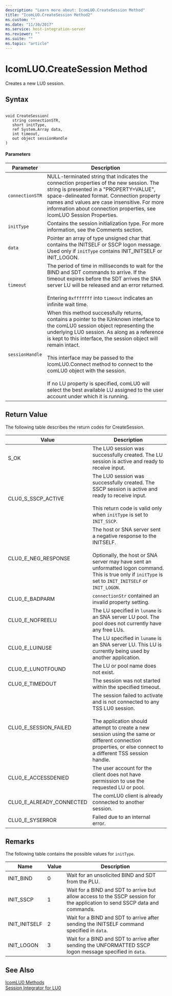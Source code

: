 ```yaml
---
description: "Learn more about: IcomLUO.CreateSession Method"
title: "IcomLUO.CreateSession Method2"
ms.custom: ""
ms.date: "11/30/2017"
ms.service: host-integration-server
ms.reviewer: ""
ms.suite: ""
ms.topic: "article"
---
```

# IcomLUO.CreateSession Method
Creates a new LU0 session.  
  
## Syntax  
  
```  
  
void CreateSession(  
   string connectionSTR,  
   short initType,  
   ref System.Array data,  
   int timeout,  
   out object sessionHandle  
)  
```  
  
#### Parameters  
  
|Parameter|Description|  
|---------------|-----------------|  
|`connectionSTR`|NULL-terminated string that indicates the connection properties of the new session. The string is presented in a "PROPERTY=VALUE", space-delineated format. Connection property names and values are case insensitive. For more information about connection properties, see IcomLUO Session Properties.|  
|`initType`|Contains the session initialization type. For more information, see the Comments section.|  
|`data`|Pointer an array of type unsigned char that contains the INITSELF or SSCP logon message. Used only if `initType` contains INIT_INITSELF or INIT_LOGON.|  
|`timeout`|The period of time in milliseconds to wait for the BIND and SDT commands to arrive. If the timeout expires before the SDT arrives the SNA server LU will be released and an error returned.<br /><br /> Entering `0xfffffff` into `timeout` indicates an infinite wait time.|  
|`sessionHandle`|When this method successfully returns, contains a pointer to the IUnknown interface to the comLU0 session object representing the underlying LU0 session. As along as a reference is kept to this interface, the session object will remain intact.<br /><br /> This interface may be passed to the IcomLU0.Connect method to connect to the comLU0 object with the session.<br /><br /> If no LU property is specified, comLU0 will select the best available LU assigned to the user account under which it is running.|  
  
## Return Value  
 The following table describes the return codes for CreateSession.  
  
|Value|Description|  
|-----------|-----------------|  
|S_OK|The LU0 session was successfully created. The LU session is active and ready to receive input.|  
|CLU0_S_SSCP_ACTIVE|The LU0 session was successfully created. The SSCP session is active and ready to receive input.<br /><br /> This return code is valid only when `initType` is set to `INIT_SSCP`.|  
|CLU0_E_NEG_RESPONSE|The host or SNA server sent a negative response to the INITSELF.<br /><br /> Optionally, the host or SNA server may have sent an unformatted logon command. This is true only if `initType` is set to `INIT_INITSELF` or `INIT_LOGON`.|  
|CLU0_E_BADPARM|`connectionStr` contained an invalid property setting.|  
|CLU0_E_NOFREELU|The LU specified in `luname` is an SNA server LU pool. The pool does not currently have any free LUs.|  
|CLU0_E_LUINUSE|The LU specified in `luname` is an SNA server LU. This LU is currently being used by another application.|  
|CLU0_E_LUNOTFOUND|The LU or pool name does not exist.|  
|CLU0_E_TIMEDOUT|The session was not started within the specified timeout.|  
|CLU0_E_SESSION_FAILED|The session failed to activate and is not connected to any TSS LU0 session.<br /><br /> The application should attempt to create a new session using the same or different connection properties, or else connect to a different TSS session handle.|  
|CLU0_E_ACCESSDENIED|The user account for the client does not have permission to use the requested LU or pool.|  
|CLU0_E_ALREADY_CONNECTED|The comLU0 client is already connected to another session.|  
|CLU0_E_SYSERROR|Failed due to an internal error.|  
  
## Remarks  
 The following table contains the possible values for `initType`.  
  
|Name|Value|Description|  
|----------|-----------|-----------------|  
|INIT_BIND|0|Wait for an unsolicited BIND and SDT from the PLU.|  
|INIT_SSCP|1|Wait for a BIND and SDT to arrive but allow access to the SSCP session for the application to send SSCP data and commands.|  
|INIT_INITSELF|2|Wait for a BIND and SDT to arrive after sending the INITSELF command specified in `data`.|  
|INIT_LOGON|3|Wait for a BIND and SDT to arrive after sending the UNFORMATTED SSCP logon message specified in `data`.|  
  
## See Also  
 [IcomLU0 Methods](../core/icomlu0-methods1.md)   
 [Session Integrator for LU0](./session-integrator-for-lu02.md)
